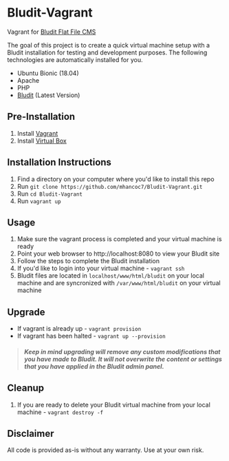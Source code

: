 # Bludit-Vagrant
Vagrant for [Bludit Flat File CMS](https://www.bludit.com/)

The goal of this project is to create a quick virtual machine setup with a Bludit installation for testing and development purposes. The following technologies are automatically installed for you.
* Ubuntu Bionic (18.04)
* Apache
* PHP
* [Bludit](https://www.bludit.com/) (Latest Version)

## Pre-Installation
1. Install [Vagrant](https://www.vagrantup.com/)
2. Install [Virtual Box](https://www.virtualbox.org/)

## Installation Instructions
1. Find a directory on your computer where you'd like to install this repo
2. Run `git clone https://github.com/mhancoc7/Bludit-Vagrant.git`
3. Run `cd Bludit-Vagrant`
4. Run `vagrant up`

## Usage
1. Make sure the vagrant process is completed and your virtual machine is ready
2. Point your web browser to http://localhost:8080 to view your Bludit site
3. Follow the steps to complete the Bludit installation
4. If you'd like to login into your virtual machine - `vagrant ssh` 
5. Bludit files are located in `localhost/www/html/bludit` on your local machine and are syncronized with `/var/www/html/bludit` on your virtual machine

## Upgrade
* If vagrant is already up - `vagrant provision`
* If vagrant has been halted - `vagrant up --provision`

> ####  *Keep in mind upgrading will remove any custom modifications that you have made to Bludit. It will not overwrite the content or settings that you have applied in the Bludit admin panel.*

## Cleanup
1. If you are ready to delete your Bludit virtual machine from your local machine - `vagrant destroy -f`

## Disclaimer
All code is provided as-is without any warranty. Use at your own risk.
